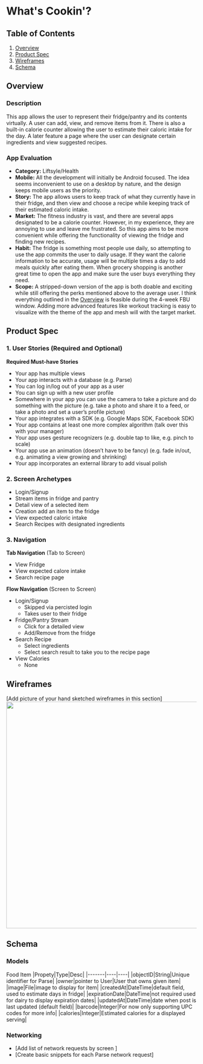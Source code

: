 # What's Cookin'?

## Table of Contents
1. [Overview](#Overview)
1. [Product Spec](#Product-Spec)
1. [Wireframes](#Wireframes)
2. [Schema](#Schema)

## Overview
### Description
This app allows the user to represent their fridge/pantry and its contents virtually. A user can add, view, and remove items from it. There is also a built-in calorie counter allowing the user to estimate their caloric intake for the day. A later feature a page where the user can designate certain ingredients and view suggested recipes.

### App Evaluation
- **Category:** Liftsyle/Health
- **Mobile:** All the development will initially be Android focused. The idea seems inconvenient to use on a desktop by nature, and the design keeps mobile users as the priority.
- **Story:** The app allows users to keep track of what they currently have in their fridge, and then view and choose a recipe while keeping track of their estimated caloric intake.
- **Market:** The fitness industry is vast, and there are several apps designated to be a calorie counter. However, in my experience, they are annoying to use and leave me frustrated. So this app aims to be more convenient while offering the functionality of viewing the fridge and finding new recipes.
- **Habit:** The fridge is something most people use daily, so attempting to use the app commits the user to daily usage. If they want the calorie information to be accurate, usage will be multiple times a day to add meals quickly after eating them. When grocery shopping is another great time to open the app and make sure the user buys everything they need. 
- **Scope:** A stripped-down version of the app is both doable and exciting while still offering the perks mentioned above to the average user. I think everything outlined in the [Overview](#Overview)  is feasible during the 4-week FBU window. Adding more advanced features like workout tracking is easy to visualize with the theme of the app and mesh will with the target market.

## Product Spec

### 1. User Stories (Required and Optional)

**Required Must-have Stories**

* Your app has multiple views
* Your app interacts with a database (e.g. Parse)
* You can log in/log out of your app as a user
* You can sign up with a new user profile
* Somewhere in your app you can use the camera to take a picture and do something with the picture (e.g. take a photo and share it to a feed, or take a photo and set a user’s profile picture)
* Your app integrates with a SDK (e.g. Google Maps SDK, Facebook SDK)
* Your app contains at least one more complex algorithm (talk over this with your manager)
* Your app uses gesture recognizers (e.g. double tap to like, e.g. pinch to scale)
* Your app use an animation (doesn’t have to be fancy) (e.g. fade in/out, e.g. animating a view growing and shrinking)
* Your app incorporates an external library to add visual polish


<!-- **Optional Nice-to-have Stories**

* [fill in your required user stories here]
* ... -->

### 2. Screen Archetypes

* Login/Signup
* Stream items in fridge and pantry
* Detail view of a selected item
* Creation add an item to the fridge
* View expected caloric intake
* Search Recipes with designated ingredients

### 3. Navigation

**Tab Navigation** (Tab to Screen)

* View Fridge
* View expected calore intake
* Search recipe page

**Flow Navigation** (Screen to Screen)

* Login/Signup
   * Skipped via percisted login
   * Takes user to their fridge
* Fridge/Pantry Stream
   * Click for a detailed view
   * Add/Remove from the fridge
* Search Recipe
   * Select ingredients
   * Select search result to take you to the recipe page
* View Calories
   * None

## Wireframes
[Add picture of your hand sketched wireframes in this section]
<img src="https://imgur.com/a/24jeGSj" width=600>

## Schema 

### Models
Food Item
|Propety|Type|Desc|
|-------|----|----|
|objectID|String|Unique identifier for Parse|
|owner|pointer to User|User that owns given item|
|image|File|image to display for item|
|createdAt|DateTime|default field, used to estimate days in fridge|
|expirationDate|DateTime|not required used for dairy to display expiration dates|
|updatedAt|DateTime|date when post is last updated (default field)|
|barcode|Integer|For now only supporting UPC codes for more info|
|calories|Integer|Estimated calories for a displayed serving|


### Networking
- [Add list of network requests by screen ]
- [Create basic snippets for each Parse network request]
